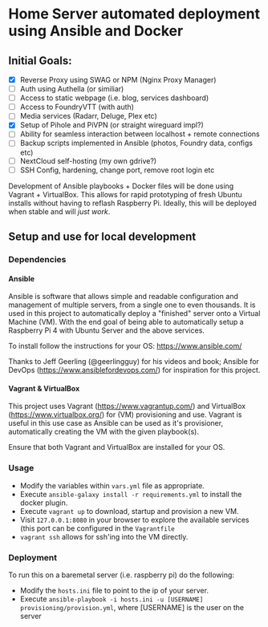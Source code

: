 # Home Server automated deployment using Ansible and Docker

## Initial Goals:
- [x] Reverse Proxy using SWAG or NPM (Nginx Proxy Manager)
- [ ] Auth using Authella (or similiar)
- [ ] Access to static webpage (i.e. blog, services dashboard)
- [ ] Access to FoundryVTT (with auth)
- [ ] Media services (Radarr, Deluge, Plex etc)
- [x] Setup of Pihole and PiVPN (or straight wireguard impl?)
- [ ] Ability for seamless interaction between localhost + remote connections
- [ ] Backup scripts implemented in Ansible (photos, Foundry data, configs etc)
- [ ] NextCloud self-hosting (my own gdrive?)
- [ ] SSH Config, hardening, change port, remove root login etc

Development of Ansible playbooks + Docker files will be done using Vagrant + VirtualBox.
This allows for rapid prototyping of fresh Ubuntu installs without having to reflash Raspberry Pi.
Ideally, this will be deployed when stable and will *just work*.

## Setup and use for local development
### Dependencies
#### Ansible
Ansible is software that allows simple and readable configuration and management of multiple servers, from a single one to even thousands.
It is used in this project to automatically deploy a "finished" server onto a Virtual Machine (VM). With the end goal of being able to automatically setup a Raspberry Pi 4 with Ubuntu Server and the above services.

To install follow the instructions for your OS: https://www.ansible.com/

Thanks to Jeff Geerling (@geerlingguy) for his videos and book; Ansible for DevOps (https://www.ansiblefordevops.com/) for inspiration for this project.

#### Vagrant & VirtualBox
This project uses Vagrant (https://www.vagrantup.com/) and VirtualBox (https://www.virtualbox.org/) for (VM) provisioning and use. 
Vagrant is useful in this use case as Ansible can be used as it's provisioner, automatically creating the VM with the given playbook(s).

Ensure that both Vagrant and VirtualBox are installed for your OS.

### Usage
- Modify the variables within `vars.yml` file as appropriate.
- Execute `ansible-galaxy install -r requirements.yml` to install the docker plugin.
- Execute `vagrant up` to download, startup and provision a new VM.
- Visit `127.0.0.1:8080` in your browser to explore the available services (this port can be configured in the `Vagrantfile`
- `vagrant ssh` allows for ssh'ing into the VM directly.

### Deployment
To run this on a baremetal server (i.e. raspberry pi) do the following:
- Modify the `hosts.ini` file to point to the ip of your server.
- Execute `ansible-playbook -i hosts.ini -u [USERNAME] provisioning/provision.yml`, where [USERNAME] is the user on the server
